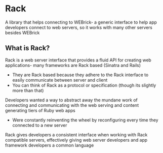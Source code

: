# Rack
A library that helps connecting to WEBrick- a generic interface to help app developers connect to web servers, so it works with many other servers besides WEBrick

## What is Rack?
Rack is a web server interface that provides a fluid API for creating web applications- many frameworks are Rack based (Sinatra and Rails)
  - They are Rack based because they adhere to the Rack interface to easily communicate between server and client
  - You can think of Rack as a protocol or specification (though its slightly more than that)

Developers wanted a way to abstract away the mundane work of connecting and communicating with the web serving and content generating tiers of Ruby web apps
  - Were constantly reinventing the wheel by reconfiguring every time they connected to a new server

Rack gives developers a consistent interface when working with Rack compatible servers, effectively giving web server developers and app framework developers a common language

